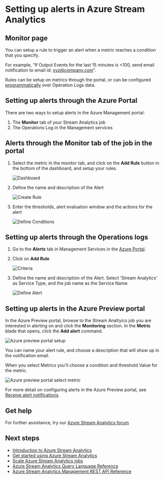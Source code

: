 <properties 
	pageTitle="Stream Analytics Alerting | Microsoft Azure" 
	description="Understanding Stream Analytics Alerting" 
	keywords="big data analytics,cloud service,internet of things,managed service,stream processing,streaming analytics,streaming data"
	services="stream-analytics" 
	documentationCenter="" 
	authors="jeffstokes72" 
	manager="paulettm" 
	editor="cgronlun"/>

<tags 
	ms.service="stream-analytics" 
	ms.devlang="na" 
	ms.topic="article" 
	ms.tgt_pltfrm="na" 
	ms.workload="data-services" 
	ms.date="11/23/2015" 
	ms.author="jeffstok"/> 


# Setting up alerts in Azure Stream Analytics

## Monitor page

You can setup a rule to trigger an alert when a metric reaches a condition that you specify.

For example,  “If Output Events for the last 15 minutes is <100,  send email notification to email id: xyz@company.com”.

Rules can be setup on metrics through the portal, or can be configured [programmatically](https://code.msdn.microsoft.com/windowsazure/Receive-Email-Notifications-199e2c9a) over Operation Logs data.

## Setting up alerts through the Azure Portal

There are two ways to setup alerts in the Azure Management portal:  

1.	The **Monitor** tab of your Stream Analytics job  
2.	The Operations Log in the Management services  

## Alerts through the Monitor tab of the job in the portal

1.	Select the metric in the monitor tab, and click on the **Add Rule** button in the bottom of the dashboard, and setup your rules.  

    ![Dashboard](./media/stream-analytics-set-up-alerts/01-stream-analytics-set-up-alerts.png)  

2.	Define the name and description of the Alert  

    ![Create Rule](./media/stream-analytics-set-up-alerts/02-stream-analytics-set-up-alerts.png)  

3.	Enter the thresholds, alert evaluation window and the actions for the alert  

    ![Define Conditions](./media/stream-analytics-set-up-alerts/03-stream-analytics-set-up-alerts.png)  

## Setting up alerts through the Operations logs

1.	Go to the **Alerts** tab in Management Services in the [Azure Portal](https://manage.windowsazure.com).  
2.	Click on **Add Rule**  

    ![Criteria](./media/stream-analytics-set-up-alerts/04-stream-analytics-set-up-alerts.png)  

3.	Define the name and description of the Alert. Select ‘Stream Analytics’ as Service Type, and the job name as the Service Name.  

    ![Define Alert](./media/stream-analytics-set-up-alerts/05-stream-analytics-set-up-alerts.png)  

## Setting up alerts in the Azure Preview portal ##

In the Azure Preview portal, browse to the Stream Analtyics job you are interested in alerting on and click the **Monitoring** section.  In the **Metric** blade that opens, click the **Add alert** command.

  ![Azure preview portal setup](./media/stream-analytics-set-up-alerts/06-stream-analytics-set-up-alerts.png)  

You can name your alert rule, and choose a description that will show up in the notification email.

When you select Metrics you'll choose a condition and threshold Value for the metric.

  ![Azure preview portal select metric](./media/stream-analytics-set-up-alerts/07-stream-analytics-set-up-alerts.png)  

For more detail on configuring alerts in the Azure Preview portal, see [Receive alert notifications](./azure-portal/insights-receive-alert-notifications.md).  

## Get help
For further assistance, try our [Azure Stream Analytics forum](https://social.msdn.microsoft.com/Forums/en-US/home?forum=AzureStreamAnalytics)

## Next steps

- [Introduction to Azure Stream Analytics](stream-analytics-introduction.md)
- [Get started using Azure Stream Analytics](stream-analytics-get-started.md)
- [Scale Azure Stream Analytics jobs](stream-analytics-scale-jobs.md)
- [Azure Stream Analytics Query Language Reference](https://msdn.microsoft.com/library/azure/dn834998.aspx)
- [Azure Stream Analytics Management REST API Reference](https://msdn.microsoft.com/library/azure/dn835031.aspx)
